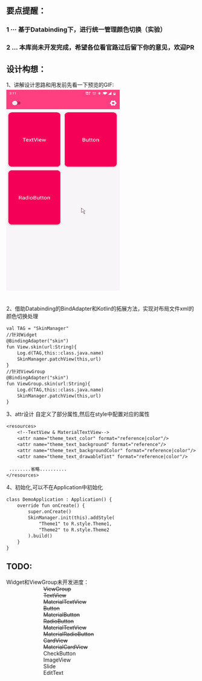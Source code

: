 ## 要点提醒：
### 1 ···  基于Databinding下，进行统一管理颜色切换（实验）
### 2 ...  本库尚未开发完成，希望各位看官路过后留下你的意见，欢迎PR

## 设计构想：  
1、讲解设计思路和用发前先看一下预览的GIF:</br>
<img src="https://github.com/ShowMeThe/SkinManager/blob/master/app/gif/screen.gif" height="533" width ="300" alt="screen"/></br>
</br>
</br>
2、借助Databinding的BindAdapter和Kotlin的拓展方法，实现对布局文件xml的颜色切换处理

```
val TAG = "SkinManager"
//针对Widget
@BindingAdapter("skin")
fun View.skin(url:String){
    Log.d(TAG,this::class.java.name)
    SkinManager.patchView(this,url)
}
//针对ViewGroup
@BindingAdapter("skin")
fun ViewGroup.skin(url:String){
    Log.d(TAG,this::class.java.name)
    SkinManager.patchView(this,url)
}
```
3、attr设计
自定义了部分属性,然后在style中配置对应的属性
```
<resources>
    <!--TextView & MaterialTextView-->
    <attr name="theme_text_color" format="reference|color"/>
    <attr name="theme_text_background" format="reference"/>
    <attr name="theme_text_backgroundColor" format="reference|color"/>
    <attr name="theme_text_drawableTint" format="reference|color"/>
 
 ........省略..........
</resources>
```
4、初始化,可以不在Application中初始化
```
class DemoApplication : Application() {
    override fun onCreate() {
        super.onCreate()
        SkinManager.init(this).addStyle(
            "Theme1" to R.style.Theme1,
            "Theme2" to R.style.Theme2
        ).build()
    }
}
```

## TODO:  
Widget和ViewGroup未开发进度：</br>
&emsp;&emsp;&emsp;&emsp;&emsp;&emsp;&emsp;<del>ViewGroup</del></br>
&emsp;&emsp;&emsp;&emsp;&emsp;&emsp;&emsp;<del>TextView</del></br>
&emsp;&emsp;&emsp;&emsp;&emsp;&emsp;&emsp;<del>MaterialTextView</del></br>
&emsp;&emsp;&emsp;&emsp;&emsp;&emsp;&emsp;<del>Button</del></br>
&emsp;&emsp;&emsp;&emsp;&emsp;&emsp;&emsp;<del>MaterialButton</del></br>
&emsp;&emsp;&emsp;&emsp;&emsp;&emsp;&emsp;<del>RadioButton</del></br>
&emsp;&emsp;&emsp;&emsp;&emsp;&emsp;&emsp;<del>MaterialTextView</del></br>
&emsp;&emsp;&emsp;&emsp;&emsp;&emsp;&emsp;<del>MaterialRadioButton</del></br>
&emsp;&emsp;&emsp;&emsp;&emsp;&emsp;&emsp;<del>CardView</del></br>
&emsp;&emsp;&emsp;&emsp;&emsp;&emsp;&emsp;<del>MaterialCardView</del></br>
&emsp;&emsp;&emsp;&emsp;&emsp;&emsp;&emsp;CheckButton</br>
&emsp;&emsp;&emsp;&emsp;&emsp;&emsp;&emsp;ImageView</br>
&emsp;&emsp;&emsp;&emsp;&emsp;&emsp;&emsp;Slide</br>
&emsp;&emsp;&emsp;&emsp;&emsp;&emsp;&emsp;EditText</br>
